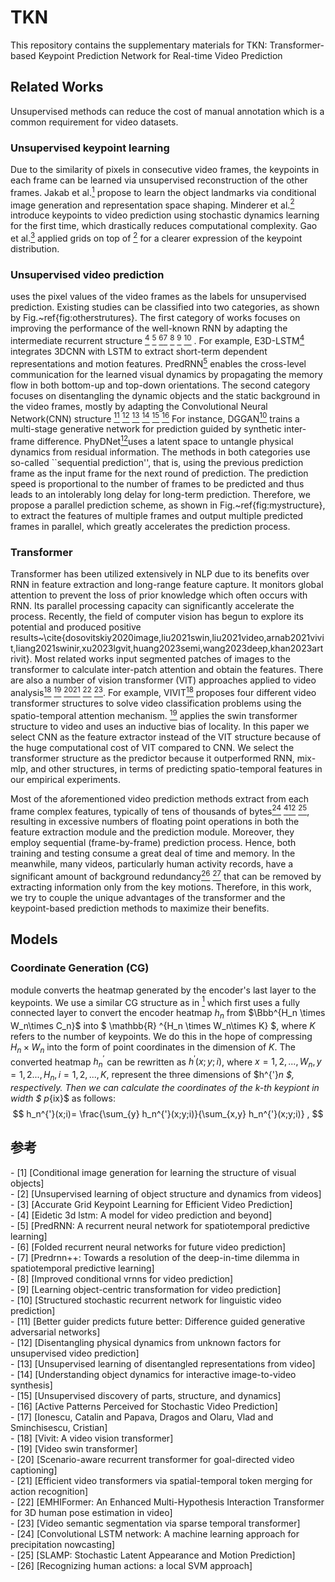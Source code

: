 # TKN
This repository contains the supplementary materials for TKN: Transformer-based Keypoint Prediction Network for Real-time Video Prediction
## Related Works
Unsupervised methods can reduce the cost of manual annotation which is a common requirement for video datasets.
### Unsupervised keypoint learning
Due to the similarity of pixels in consecutive video frames, the keypoints in each frame can be learned via unsupervised reconstruction of the other frames. Jakab et al.[<sup>1</sup>](#jakab2018conditional) propose to learn the object landmarks via conditional image generation and representation space shaping. Minderer et al.[<sup>2</sup>](#minderer2019unsupervised) introduce keypoints to video prediction using stochastic dynamics learning for the first time, which drastically reduces computational complexity. Gao et al.[<sup>3</sup>](#gao2021accurate) applied grids on top of [<sup>2</sup>](#minderer2019unsupervised) for a clearer expression of the keypoint distribution.
### Unsupervised video prediction
uses the pixel values of the video frames as the labels for unsupervised prediction. Existing studies can be classified into two categories, as shown by Fig.~ref{fig:otherstrutures}. 
The first category of works focuses on improving the performance of the well-known RNN by adapting the intermediate recurrent structure [<sup>4</sup>](#wang2018eidetic) [<sup>5</sup>](#wang2021predrnn) [<sup>6</sup>](#oliu2018folded)[<sup>7</sup>](#wang2018predrnn++) [<sup>8</sup>](#castrejon2019improved) [<sup>9</sup>](#chen2017learning) [<sup>10</sup>](#yang2019structured)
. For example, E3D-LSTM[<sup>4</sup>](#wang2018eidetic) integrates 3DCNN with LSTM to extract short-term dependent representations and motion features. PredRNN[<sup>5</sup>](#wang2021predrnn) enables the cross-level communication for the learned visual dynamics by propagating the memory flow in both bottom-up and top-down orientations. 
The second category focuses on disentangling the dynamic objects and the static background in the video frames, mostly by adapting the Convolutional Neural Network(CNN) structure [<sup>11</sup>](#ying2018better) [<sup>12</sup>](#guen2020disentangling ) [<sup>13</sup>](#denton2017unsupervised) [<sup>14</sup>](#blattmann2021understanding) [<sup>15</sup>](#xu2019unsupervised) [<sup>16</sup>](#xu2022active)
For instance, DGGAN[<sup>10</sup>](#ying2018better) trains a multi-stage generative network for prediction guided by synthetic inter-frame difference. PhyDNet[<sup>12</sup>](#guen2020disentangling)uses a latent space to untangle physical dynamics from residual information. 
The methods in both categories use so-called ``sequential prediction'', that is, using the previous prediction frame as the input frame for the next round of prediction. The prediction speed is proportional to the number of frames to be predicted and thus leads to an intolerably long delay for long-term prediction. 
Therefore, we propose a parallel prediction scheme, as shown in Fig.~ref{fig:mystructure}, to extract the features of multiple frames and output multiple predicted frames in parallel, which greatly accelerates the prediction process.
### Transformer
Transformer has been utilized extensively in NLP due to its benefits over RNN in feature extraction and long-range feature capture. It monitors global attention to prevent the loss of prior knowledge which often occurs with RNN. Its parallel processing capacity can significantly accelerate the process. Recently, the field of computer vision has begun to explore its potential and produced positive results~\cite{dosovitskiy2020image,liu2021swin,liu2021video,arnab2021vivit,liang2021swinir,xu2023lgvit,huang2023semi,wang2023deep,khan2023artrivit}. Most related works input segmented patches of images to the transformer to calculate inter-patch attention and obtain the features. There are also a number of vision transformer (VIT) approaches applied to video analysis[<sup>18</sup>](#arnab2021vivit) [<sup>19</sup>](#liu2022video) [<sup>20</sup>](#man2022scenario)[<sup>21</sup>](#feng2023efficient) [<sup>22</sup>](#xiang2023emhiformer) [<sup>23</sup>](#li2021video). For example, VIVIT[<sup>18</sup>](#arnab2021vivit) proposes four different video transformer structures to solve video classification problems using the spatio-temporal attention mechanism. [<sup>19</sup>](#liu2022video) applies the swin transformer structure to video and uses an inductive bias of locality. In this paper we select CNN as the feature extractor instead of the VIT structure because of the huge computational cost of VIT compared to CNN. We select the transformer structure as the predictor because it outperformed RNN, mix-mlp, and other structures, in terms of predicting spatio-temporal features in our empirical experiments.

Most of the aforementioned video prediction methods extract from each frame complex features, typically of tens of thousands of bytes[<sup>24</sup>](#shi2015convolutional) [<sup>4</sup>](#wang2018eidetic)[<sup>12</sup>](#guen2020disentangling) [<sup>25</sup>](#akan2021slamp), resulting in excessive numbers of floating point operations in both the feature extraction module and the prediction module. Moreover, they employ sequential (frame-by-frame) prediction process. Hence, both training and testing consume a great deal of time and memory. In the meanwhile, many videos, particularly human activity records, have a significant amount of background redundancy[<sup>26</sup>](#schuldt2004recognizing) [<sup>27</sup>](#h36m_pami) that can be removed by extracting information only from the key motions. Therefore, in this work, we try to couple the unique advantages of the transformer and the keypoint-based prediction methods to maximize their benefits.
## Models
### Coordinate Generation (CG)
module converts the heatmap generated by the encoder's last layer to the keypoints.  We use a similar CG structure as in [<sup>1</sup>](#jakab2018conditional) which first uses a fully connected layer to convert the encoder heatmap $h_n$ from $\Bbb^{H_n \times W_n\times C_n}$ into $ \mathbb{R} ^{H_n \times W_n\times K} $, where $K$ refers to the number of keypoints. We do this in the hope of compressing $H_n \times W_n$ into the form of point coordinates in the dimension of $K$. The converted heatmap $h^{'}_n$ can be rewritten as $h^{'}(x;y;i)$, where $x=1,2,...,W_n,y=1,2...,H_n,i=1,2,...,K$, represent the three dimensions of $h^{'}_n $, respectively. Then we can calculate the coordinates of the $k$-th keypiont in width $ p_{ix}$ as follows:
$$
h_n^{'}(x;i)= \frac{\sum_{y} h_n^{'}(x;y;i)}{\sum_{x,y} h_n^{'}(x;y;i)} , 
$$
## 参考

<div id="jakab2018conditional"></div>
- [1] [Conditional image generation for learning the structure of visual objects]
<div id="minderer2019unsupervised"></div>
- [2] [Unsupervised learning of object structure and dynamics from videos]
<div id="gao2021accurate"></div>
- [3] [Accurate Grid Keypoint Learning for Efficient Video Prediction]
<div id="wang2018eidetic"></div>
- [4] [Eidetic 3d lstm: A model for video prediction and beyond]
<div id="wang2021predrnn"></div>
- [5] [PredRNN: A recurrent neural network for spatiotemporal predictive learning]
<div id="oliu2018folded"></div>
- [6] [Folded recurrent neural networks for future video prediction]
<div id="wang2018predrnn++"></div>
- [7] [Predrnn++: Towards a resolution of the deep-in-time dilemma in spatiotemporal predictive learning]
<div id="castrejon2019improved"></div>
- [8] [Improved conditional vrnns for video prediction]
<div id="chen2017learning"></div>
- [9] [Learning object-centric transformation for video prediction]
<div id="yang2019structured"></div>
- [10] [Structured stochastic recurrent network for linguistic video prediction]
<div id="ying2018better"></div>
- [11] [Better guider predicts future better: Difference guided generative adversarial networks]
<div id="guen2020disentangling"></div>
- [12] [Disentangling physical dynamics from unknown factors for unsupervised video prediction]
<div id="denton2017unsupervised"></div>
- [13] [Unsupervised learning of disentangled representations from video]
<div id="blattmann2021understanding"></div>
- [14] [Understanding object dynamics for interactive image-to-video synthesis]
<div id="xu2019unsupervised"></div>
- [15] [Unsupervised discovery of parts, structure, and dynamics]
<div id="xu2022active"></div>
- [16] [Active Patterns Perceived for Stochastic Video Prediction]
<div id="h36m_pami"></div>
- [17] [Ionescu, Catalin and Papava, Dragos and Olaru, Vlad and Sminchisescu,  Cristian]
<div id="arnab2021vivit"></div>
- [18] [Vivit: A video vision transformer]
<div id="liu2022video"></div>
- [19] [Video swin transformer]
<div id="man2022scenario"></div>
- [20] [Scenario-aware recurrent transformer for goal-directed video captioning]
<div id="feng2023efficient"></div>
- [21] [Efficient video transformers via spatial-temporal token merging for action recognition]
<div id="xiang2023emhiformer"></div>
- [22] [EMHIFormer: An Enhanced Multi-Hypothesis Interaction Transformer for 3D human pose estimation in video]
<div id="li2021video"></div>
- [23] [Video semantic segmentation via sparse temporal transformer]
<div id="shi2015convolutional"></div>
- [24] [Convolutional LSTM network: A machine learning approach for precipitation nowcasting]
<div id="akan2021slamp"></div>
- [25] [SLAMP: Stochastic Latent Appearance and Motion Prediction]
<div id="schuldt2004recognizing"></div>
- [26] [Recognizing human actions: a local SVM approach]
